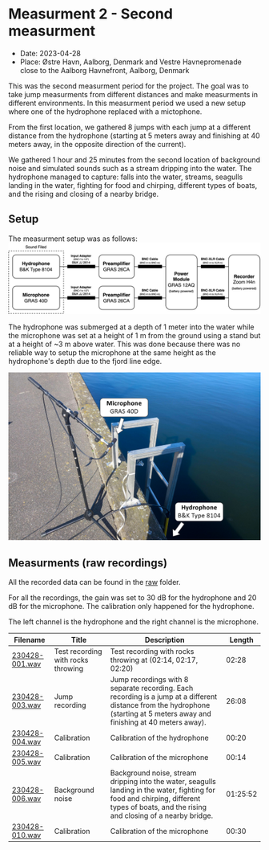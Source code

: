 # Measurment 2 - Second measurment

- Date: 2023-04-28
- Place: Østre Havn, Aalborg, Denmark and Vestre Havnepromenade close to the Aalborg Havnefront, Aalborg, Denmark

This was the second measurment period for the project. The goal was to take jump measurments from different distances and make measurments in different environments. In this measurment period we used a new setup where one of the hydrophone replaced with a mictophone.

From the first location, we gathered 8 jumps with each jump at a different distance from the hydrophone (starting at 5 meters away and finishing at 40 meters away, in the opposite direction of the current).

We gathered 1 hour and 25 minutes from the second location of background noise and simulated sounds such as a stream dripping into the water. The hydrophone managed to capture: falls into the water, streams, seagulls landing in the water, fighting for food and chirping, different types of boats, and the rising and closing of a nearby bridge.

## Setup

The measurment setup was as follows:
![Measurment setup](../../docs/imgs/blockdiagram_measurement_setup_v2.png)

The hydrophone was submerged at a depth of 1 meter into the water while the microphone was set at a height of 1 m from the ground using a stand but at a height of ~3 m above water. This was done because there was no reliable way to setup the microphone at the same height as the hydrophone's depth due to the fjord line edge.

![Protectice case](../../docs/imgs/microphone_setup.jpg)

## Measurments (raw recordings)

All the recorded data can be found in the [raw](raw/) folder.

For all the recordings, the gain was set to 30 dB for the hydrophone and 20 dB for the microphone. The calibration only happened for the hydrophone.

The left channel is the hydrophone and the right channel is the microphone.

| Filename | Title | Description | Length |
|----------|-------|-------------|--------|
| [230428-001.wav](raw/230428-001.wav) | Test recording with rocks throwing | Test recording with rocks throwing at (02:14, 02:17, 02:20) | 02:28 |
| [230428-003.wav](raw/230428-003.wav) | Jump recording | Jump recordings with 8 separate recording. Each recording is a jump at a different distance from the hydrophone (starting at 5 meters away and finishing at 40 meters away). | 26:08 |
| [230428-004.wav](raw/230428-004.wav) | Calibration | Calibration of the hydrophone | 00:20 |
| [230428-005.wav](raw/230428-005.wav) | Calibration | Calibration of the microphone | 00:14 |
| [230428-006.wav](raw/230428-006.wav) | Background noise | Background noise, stream dripping into the water, seagulls landing in the water, fighting for food and chirping, different types of boats, and the rising and closing of a nearby bridge. | 01:25:52 |
| [230428-010.wav](raw/230428-007.wav) | Calibration | Calibration of the microphone | 00:30 |
